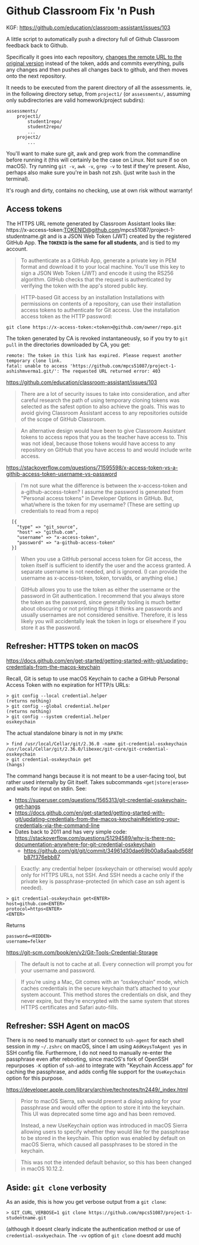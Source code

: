 # Github Classroom Fix 'n Push

KGF: https://github.com/education/classroom-assistant/issues/103

A little script to automatically push a directory full of Github Classroom feedback back to Github.

Specifically it goes into each repository, [changes the remote URL to the original version](https://github.com/education/classroom-assistant/issues/103#issuecomment-570954993) instead of the token, adds and commits everything, pulls any changes and then pushes all changes back to github, and then moves onto the next repository.

It needs to be executed from the parent directory of all the assessments. ie, in the following directory setup, from `project1/` (or `assessments/`, assuming only subdirectories are valid homework/project subdirs):

```
assessments/
    project1/
        student1repo/
        student2repo/
        ...
	project2/
		...
```
You'll want to make sure git, awk and grep work from the commandline before running it (this will certainly be the case on Linux. Not sure if so on macOS). Try running `git -v`, `awk -v`, `grep -v` to test if they're present. Also, perhaps also make sure you're in bash not zsh. (just write `bash` in the terminal).

It's rough and dirty, contains no checking, use at own risk without warranty!


## Access tokens

The HTTPS URL remote generated by Classroom Assistant looks like: 
https://x-access-token:TOKENID@github.com/mpcs51087/project-1-studentname.git
and is a JSON Web Token (JWT) created by the registered GitHub App. **The `TOKENID` is the same for all students**, and is tied to my account.

> To authenticate as a GitHub App, generate a private key in PEM format and download it to your local machine. You'll use this key to sign a JSON Web Token (JWT) and encode it using the RS256 algorithm. GitHub checks that the request is authenticated by verifying the token with the app's stored public key.

> HTTP-based Git access by an installation
> Installations with permissions on contents of a repository, can use their installation access tokens to authenticate for Git access. Use the installation access token as the HTTP password:

```
git clone https://x-access-token:<token>@github.com/owner/repo.git
```

The token generated by CA is revoked instantaneously, so if you try to `git pull` in the directories downloaded by CA, you get:
```
remote: The token in this link has expired. Please request another temporary clone link.
fatal: unable to access 'https://github.com/mpcs51087/project-1-ashishmverma1.git/': The requested URL returned error: 403
```

https://github.com/education/classroom-assistant/issues/103
> There are a lot of security issues to take into consideration, and after careful research the path of using temporary cloning tokens was selected as the safest option to also achieve the goals. This was to avoid giving Classroom Assistant access to any repositories outside of the scope of GitHub Classroom.

> An alternative design would have been to give Classroom Assistant tokens to access repos that you as the teacher have access to. This was not ideal, because those tokens would have access to any repository on GitHub that you have access to and would include write access.


https://stackoverflow.com/questions/71595598/x-access-token-vs-a-githib-access-token-username-vs-password

> I'm not sure what the difference is between the x-access-token and a-github-access-token?
> I assume the password is generated from "Personal access tokens" in Developer Options in GitHub. But, what/where is the token for my username? (These are setting up credentials to read from a repo)
```
  [{
    "type" => "git_source",
    "host" => "github.com",
    "username" => "x-access-token",
    "password" => "a-github-access-token"
  }]
```

> When you use a GitHub personal access token for Git access, the token itself is sufficient to identify the user and the access granted. A separate username is not needed, and is ignored. (I can provide the username as x-access-token, token, torvalds, or anything else.)

> GitHub allows you to use the token as either the username or the password in Git authentication. I recommend that you always store the token as the password, since generally tooling is much better about obscuring or not printing things it thinks are passwords and usually usernames are not considered sensitive. Therefore, it is less likely you will accidentally leak the token in logs or elsewhere if you store it as the password.


## Refresher: HTTPS token on macOS

https://docs.github.com/en/get-started/getting-started-with-git/updating-credentials-from-the-macos-keychain

Recall, Git is setup to use macOS Keychain to cache a GitHub Personal Access Token with no expiration for HTTP/s URLs: 
```
> git config --local credential.helper 
(returns nothing)
> git config --global credential.helper 
(returns nothing)
> git config --system credential.helper 
osxkeychain
```

The actual standalone binary is not in my `$PATH`:
```
> find /usr/local/Cellar/git/2.36.0 -name git-credential-osxkeychain
/usr/local/Cellar/git/2.36.0/libexec/git-core/git-credential-osxkeychain
> git credential-osxkeychain get
(hangs)
```
The command hangs because it is not meant to be a user-facing tool, but rather used internally by Git itself. Takes subcommands `<get|store|erase>` and waits for input on stdin. See:
- https://superuser.com/questions/1565313/git-credential-osxkeychain-get-hangs
- https://docs.github.com/en/get-started/getting-started-with-git/updating-credentials-from-the-macos-keychain#deleting-your-credentials-via-the-command-line
- Dates back to 2011 and has very simple code: https://stackoverflow.com/questions/51294589/why-is-there-no-documentation-anywhere-for-git-credential-osxkeychain
  - https://github.com/git/git/commit/34961d30dae69b00a8a5aabd568fb87f376ebb87
  
> Exactly: any credential helper (osxkeychain or otherwise) would apply only for HTTPS URLs, not SSH. And SSH needs a cache only if the private key is passphrase-protected (in which case an ssh agent is needed).


```
> git credential-osxkeychain get<ENTER>
host=github.com<ENTER>
protocol=https<ENTER>
<ENTER>
```
Returns
```
password=<HIDDEN>
username=felker
```

https://git-scm.com/book/en/v2/Git-Tools-Credential-Storage
> The default is not to cache at all. Every connection will prompt you for your username and password.

> If you’re using a Mac, Git comes with an “osxkeychain” mode, which caches credentials in the secure keychain that’s attached to your system account. This method stores the credentials on disk, and they never expire, but they’re encrypted with the same system that stores HTTPS certificates and Safari auto-fills.

## Refresher: SSH Agent on macOS

There is no need to manually start or connect to `ssh-agent` for each shell session in my `~/.zshrc` on macOS, since I am using `AddKeysToAgent yes` in SSH config file. Furthermore, I do not need to manually re-enter the passphrase even after rebooting, since macOS's fork of OpenSSH repurposes `-K` option of `ssh-add` to integrate with "Keychain Access.app" for caching the passphrase, and adds config file support for the `UseKeychain` option for this purpose. 

https://developer.apple.com/library/archive/technotes/tn2449/_index.html
> Prior to macOS Sierra, ssh would present a dialog asking for your passphrase and would offer the option to store it into the keychain. This UI was deprecated some time ago and has been removed.
> 
> Instead, a new UseKeychain option was introduced in macOS Sierra allowing users to specify whether they would like for the passphrase to be stored in the keychain. This option was enabled by default on macOS Sierra, which caused all passphrases to be stored in the keychain.

> This was not the intended default behavior, so this has been changed in macOS 10.12.2.

## Aside: `git clone` verbosity

As an aside, this is how you get verbose output from a `git clone`:
```
> GIT_CURL_VERBOSE=1 git clone https://github.com/mpcs51087/project-1-studentname.git
```
(although it doesnt clearly indicate the authentication method or use of `credential-osxkyechain`. The `-vv` option of `git clone` doesnt add much)

